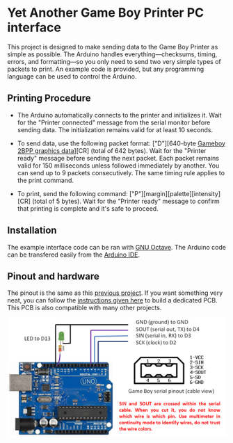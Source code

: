 # Yet Another Game Boy Printer PC interface

This project is designed to make sending data to the Game Boy Printer as simple as possible. The Arduino handles everything—checksums, timing, errors, and formatting—so you only need to send two very simple types of packets to print. An example code is provided, but any programming language can be used to control the Arduino.

## Printing Procedure

- The Arduino automatically connects to the printer and initializes it. Wait for the "Printer connected" message from the serial monitor before sending data. The initialization remains valid for at least 10 seconds.

- To send data, use the following packet format:
["D"][640-byte [Gameboy 2BPP graphics data](https://www.huderlem.com/demos/gameboy2bpp.html)][CR] (total of 642 bytes).
Wait for the "Printer ready" message before sending the next packet. Each packet remains valid for 150 milliseconds unless followed immediately by another. You can send up to 9 packets consecutively. The same timing rule applies to the print command.

- To print, send the following command:
["P"][margin][palette][intensity][CR] (total of 5 bytes).
Wait for the "Printer ready" message to confirm that printing is complete and it's safe to proceed.

## Installation

The example interface code can be ran with [GNU Octave](https://www.octave.org/). The Arduino code can be transfered easily from the [Arduino IDE](https://www.arduino.cc/en/software/).

## Pinout and hardware

The pinout is the same as this [previous project](https://github.com/Raphael-Boichot/PC-to-Game-Boy-Printer-interface). If you want something very neat, you can follow the [instructions given here](https://github.com/Raphael-Boichot/Collection-of-PCB-for-Game-Boy-Printer-Emulators?tab=readme-ov-file) to build a dedicated PCB. This PCB is also compatible with many other projects.

![Game Boy Printer to Arduino Uno pinout](Pictures/Pinout.png)
